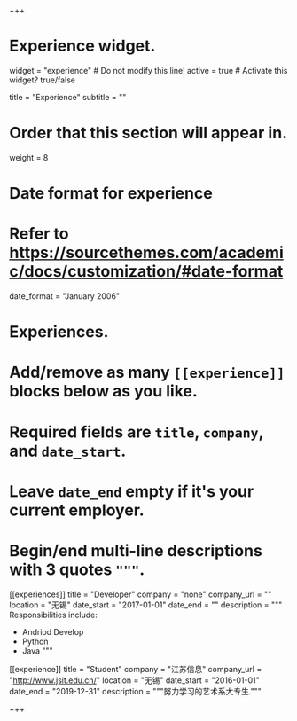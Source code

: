 +++
# Experience widget.
widget = "experience"  # Do not modify this line!
active = true  # Activate this widget? true/false

title = "Experience"
subtitle = ""

# Order that this section will appear in.
weight = 8

# Date format for experience
#   Refer to https://sourcethemes.com/academic/docs/customization/#date-format
date_format = "January 2006"

# Experiences.
#   Add/remove as many `[[experience]]` blocks below as you like.
#   Required fields are `title`, `company`, and `date_start`.
#   Leave `date_end` empty if it's your current employer.
#   Begin/end multi-line descriptions with 3 quotes `"""`.
[[experiences]]
  title = "Developer"
  company = "none"
  company_url = ""
  location = "无锡"
  date_start = "2017-01-01"
  date_end = ""
  description = """
  Responsibilities include:
  
  * Andriod Develop
  * Python
  * Java
  """

[[experience]]
  title = "Student"
  company = "江苏信息"
  company_url = "http://www.jsit.edu.cn/"
  location = "无锡"
  date_start = "2016-01-01"
  date_end = "2019-12-31"
  description = """努力学习的艺术系大专生."""

+++
